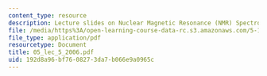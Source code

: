 ```yaml
---
content_type: resource
description: Lecture slides on Nuclear Magnetic Resonance (NMR) Spectroscopy.
file: /media/https%3A/open-learning-course-data-rc.s3.amazonaws.com/5-13-organic-chemistry-ii-fall-2006/192d8a96bf7608273da7b066e9a0965c_05_lec_5_2006.pdf
file_type: application/pdf
resourcetype: Document
title: 05_lec_5_2006.pdf
uid: 192d8a96-bf76-0827-3da7-b066e9a0965c
---
```

